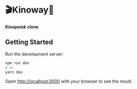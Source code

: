 <div>
  <h1>🎬Kinoway🎥</h1>

  <b>
    <i>Kinopoisk clone</i>
  </b>
</div>


## Getting Started

Run the development server:

```bash
npm run dev
# or
yarn dev
```

Open [http://localhost:3000](http://localhost:3000) with your browser to see the result.

